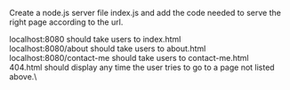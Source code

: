 Create a node.js server file index.js and add the code needed to serve the right page according to the url.

localhost:8080 should take users to index.html\
localhost:8080/about should take users to about.html\
localhost:8080/contact-me should take users to contact-me.html\
404.html should display any time the user tries to go to a page not listed above.\
